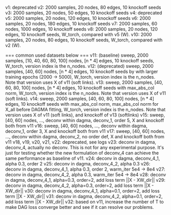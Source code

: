 v1: deprecated
v2: 2000 samples, 20 nodes, 80 edges, 10 knockoff seeds
v3: 2000 samples, 20 nodes, 50 edges, 10 knockoff seeds
v4: deprecated
v5: 2000 samples, 20 nodes, 120 edges, 10 knockoff seeds
v6: 2000 samples, 20 nodes, 180 edges, 10 knockoff seeds
v7: 2000 samples, 60 nodes, 1000 edges, 10 knockoff seeds
v8: 2000 samples, 20 nodes, 120 edges, 10 knockoff seeds, W_torch, compared with v5 (W).
v10: 2000 samples, 20 nodes, 80 edges, 10 knockoff seeds, W_torch, compared with v2 (W).

=== common used datasets below ===
v11: (baseline) sweep, 2000 samples, [10, 40, 60, 80, 100] nodes, [n * 4] edges, 10 knockoff seeds, W_torch, version index is the n_nodes.
v12: (deprecated) sweep, 2000 samples, [40, 60] nodes, [n * 4] edges, 10 knockoff seeds by with larger training epochs (2000 -> 5000), W_torch, version index is the n_nodes. Note that version uses X of v11 (soft links).
v13: sweep, 2000 samples, [40, 60, 80, 100] nodes, [n * 4] edges, 10 knockoff seeds with max_abs_col norm, W_torch, version index is the n_nodes. Note that version uses X of v11 (soft links).
v14: sweep, 2000 samples, [40, 60, 80, 100] nodes, [n * 4] edges, 10 knockoff seeds with max_abs_col norm, max_abs_col norm for X_all before DAGMA fitting, W_torch, version index is the n_nodes. Note that version uses X of v11 (soft links), and knockoff of v13 (softlinks)
v15: sweep, [40, 60] nodes, ..., deconv within dagma, deconv_1, order 5, X and knockoff both from v11
    v16: sweep, [40, 60] nodes, ..., deconv within dagma, deconv_1, order 3, X and knockoff both from v11
    v17: sweep, [40, 60] nodes, ..., deconv within dagma, deconv_2, no order def, X and knockoff both from v11
v18, v19, v20, v21, v22: deprecated, see logs
v23: deconv in dagma, deconv_4, actually no deconv. This is not for any experimental purpose. It's just for testing whether the new formulation of deconv_4 can achieve the same performance as baseline of v11.
v24: deconv in dagma, deconv_4_1, alpha 0.3, order 2
v25: deconv in dagma, deconv_4_2, alpha 0.3
v26: deconv in dagma, deconv_4_1, alpha 0.3, order 2, warm_iter 5e4 -> 8e4
v27: deconv in dagma, deconv_4_2, alpha 0.3, warm_iter 5e4 -> 8e4
v28: deconv in dagma, deconv_4_1, alpha=0.3, order=2, add loss term ||X - XW_dir||
v29: deconv in dagma, deconv_4_2, alpha=0.3, order=2, add loss term ||X - XW_dir||
v30: deconv in dagma, deconv_4_1, alpha=0.1, order=2, add loss term ||X - XW_dir||
v31: deconv in dagma, deconv_4_2, alpha=0.1, order=2, add loss term ||X - XW_dir||
v32: based on v11, increase the number of T to make DAG loss converge better and see if it can resolve our problems.

